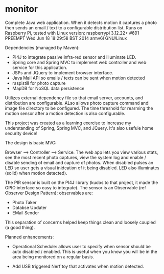 monitor
=======

Complete Java web application.  When it detects motion it captures a photo then sends an email / text to a configurable 
distribution list.  Runs on Raspberry Pi, tested with Linux version:
  raspberrypi 3.12.22+ #691 PREEMPT Wed Jun 18 18:29:58 BST 2014 armv6l GNU/Linux

Dependencies (managed by Maven):
- PI4J to integrate passive infra-red sensor and illuminate LED.
- Spring core and Spring MVC to implement web controller and web service for this application.
- JSPs and JQuery to implement browser interface.
- Java Mail API so emails / texts can be sent when motion detected
- raspistill for photo capture
- MapDB for NoSQL data persistence

Utilizes external dependency file so that email server, accounts, and  distribution are configurable.  ALso allows 
photo capture command and image file directory to be configured.  The time threshold for rearming the motion 
sensor after a motion detection is also configurable.

This project was created as a learning exercise to increase my understanding of Spring, Spring MVC, and JQuery.  It's also 
usefule home security device!

The design is basic MVC:

Browser --> Controller --> Service.  The web app lets you view various stats, see the most recent photo captures,
view the system log and enable / disable sending of email and capture of photos.  When disabled pulses an LED so 
user gets a visual inidcation of it being disabled.  LED also illuminates (solid) when motion detected).

The PIR sensor is built on the PI4J library (kudos to that project, it made the GPIO interface so easy to integrate).
The sensor is an Observable (ref Observer Design Pattern); observables are:
   - Photo Taker
   - Databse Updater
   - EMail Sender

This separation of concerns helped keep things clean and loosely coupled (a good thing).

Planned enhancements:

- Operational Schedule: allows user to specify when sensor should be auto disabled / enabled.  This is 
  useful when you know you will be in the area being monitored on a regular basis.
  
- Add USB triggered Nerf toy that activates when motion detected.

